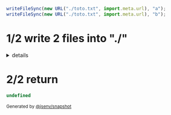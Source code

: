 ```js
writeFileSync(new URL("./toto.txt", import.meta.url), "a");
writeFileSync(new URL("./toto.txt", import.meta.url), "b");
```

# 1/2 write 2 files into "./"

<details>
  <summary>details</summary>

## toto.txt
```txt
a
```

## toto.txt
```txt
b
```

</details>

# 2/2 return

```js
undefined
```

<sub>
  Generated by <a href="https://github.com/jsenv/core/tree/main/packages/independent/snapshot">@jsenv/snapshot</a>
</sub>